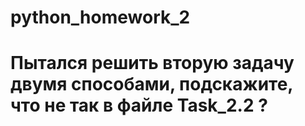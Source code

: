 # python_homework_2
# Пытался решить вторую задачу двумя способами, подскажите, что не так в файле Task_2.2 ?
